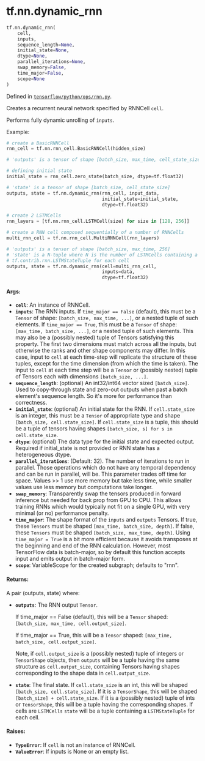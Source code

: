 <div itemscope itemtype="http://developers.google.com/ReferenceObject">
<meta itemprop="name" content="tf.nn.dynamic_rnn" />
<meta itemprop="path" content="Stable" />
</div>

# tf.nn.dynamic_rnn

``` python
tf.nn.dynamic_rnn(
    cell,
    inputs,
    sequence_length=None,
    initial_state=None,
    dtype=None,
    parallel_iterations=None,
    swap_memory=False,
    time_major=False,
    scope=None
)
```



Defined in [`tensorflow/python/ops/rnn.py`](/code/stable/tensorflow/python/ops/rnn.py).

Creates a recurrent neural network specified by RNNCell `cell`.

Performs fully dynamic unrolling of `inputs`.

Example:

```python
# create a BasicRNNCell
rnn_cell = tf.nn.rnn_cell.BasicRNNCell(hidden_size)

# 'outputs' is a tensor of shape [batch_size, max_time, cell_state_size]

# defining initial state
initial_state = rnn_cell.zero_state(batch_size, dtype=tf.float32)

# 'state' is a tensor of shape [batch_size, cell_state_size]
outputs, state = tf.nn.dynamic_rnn(rnn_cell, input_data,
                                   initial_state=initial_state,
                                   dtype=tf.float32)
```

```python
# create 2 LSTMCells
rnn_layers = [tf.nn.rnn_cell.LSTMCell(size) for size in [128, 256]]

# create a RNN cell composed sequentially of a number of RNNCells
multi_rnn_cell = tf.nn.rnn_cell.MultiRNNCell(rnn_layers)

# 'outputs' is a tensor of shape [batch_size, max_time, 256]
# 'state' is a N-tuple where N is the number of LSTMCells containing a
# tf.contrib.rnn.LSTMStateTuple for each cell
outputs, state = tf.nn.dynamic_rnn(cell=multi_rnn_cell,
                                   inputs=data,
                                   dtype=tf.float32)
```


#### Args:

* <b>`cell`</b>: An instance of RNNCell.
* <b>`inputs`</b>: The RNN inputs.
    If `time_major == False` (default), this must be a `Tensor` of shape:
      `[batch_size, max_time, ...]`, or a nested tuple of such
      elements.
    If `time_major == True`, this must be a `Tensor` of shape:
      `[max_time, batch_size, ...]`, or a nested tuple of such
      elements.
    This may also be a (possibly nested) tuple of Tensors satisfying
    this property.  The first two dimensions must match across all the inputs,
    but otherwise the ranks and other shape components may differ.
    In this case, input to `cell` at each time-step will replicate the
    structure of these tuples, except for the time dimension (from which the
    time is taken).
    The input to `cell` at each time step will be a `Tensor` or (possibly
    nested) tuple of Tensors each with dimensions `[batch_size, ...]`.
* <b>`sequence_length`</b>: (optional) An int32/int64 vector sized `[batch_size]`.
    Used to copy-through state and zero-out outputs when past a batch
    element's sequence length.  So it's more for performance than correctness.
* <b>`initial_state`</b>: (optional) An initial state for the RNN.
    If `cell.state_size` is an integer, this must be
    a `Tensor` of appropriate type and shape `[batch_size, cell.state_size]`.
    If `cell.state_size` is a tuple, this should be a tuple of
    tensors having shapes `[batch_size, s] for s in cell.state_size`.
* <b>`dtype`</b>: (optional) The data type for the initial state and expected output.
    Required if initial_state is not provided or RNN state has a heterogeneous
    dtype.
* <b>`parallel_iterations`</b>: (Default: 32).  The number of iterations to run in
    parallel.  Those operations which do not have any temporal dependency
    and can be run in parallel, will be.  This parameter trades off
    time for space.  Values >> 1 use more memory but take less time,
    while smaller values use less memory but computations take longer.
* <b>`swap_memory`</b>: Transparently swap the tensors produced in forward inference
    but needed for back prop from GPU to CPU.  This allows training RNNs
    which would typically not fit on a single GPU, with very minimal (or no)
    performance penalty.
* <b>`time_major`</b>: The shape format of the `inputs` and `outputs` Tensors.
    If true, these `Tensors` must be shaped `[max_time, batch_size, depth]`.
    If false, these `Tensors` must be shaped `[batch_size, max_time, depth]`.
    Using `time_major = True` is a bit more efficient because it avoids
    transposes at the beginning and end of the RNN calculation.  However,
    most TensorFlow data is batch-major, so by default this function
    accepts input and emits output in batch-major form.
* <b>`scope`</b>: VariableScope for the created subgraph; defaults to "rnn".


#### Returns:

A pair (outputs, state) where:

* <b>`outputs`</b>: The RNN output `Tensor`.

    If time_major == False (default), this will be a `Tensor` shaped:
      `[batch_size, max_time, cell.output_size]`.

    If time_major == True, this will be a `Tensor` shaped:
      `[max_time, batch_size, cell.output_size]`.

    Note, if `cell.output_size` is a (possibly nested) tuple of integers
    or `TensorShape` objects, then `outputs` will be a tuple having the
    same structure as `cell.output_size`, containing Tensors having shapes
    corresponding to the shape data in `cell.output_size`.

* <b>`state`</b>: The final state.  If `cell.state_size` is an int, this
    will be shaped `[batch_size, cell.state_size]`.  If it is a
    `TensorShape`, this will be shaped `[batch_size] + cell.state_size`.
    If it is a (possibly nested) tuple of ints or `TensorShape`, this will
    be a tuple having the corresponding shapes. If cells are `LSTMCells`
    `state` will be a tuple containing a `LSTMStateTuple` for each cell.


#### Raises:

* <b>`TypeError`</b>: If `cell` is not an instance of RNNCell.
* <b>`ValueError`</b>: If inputs is None or an empty list.